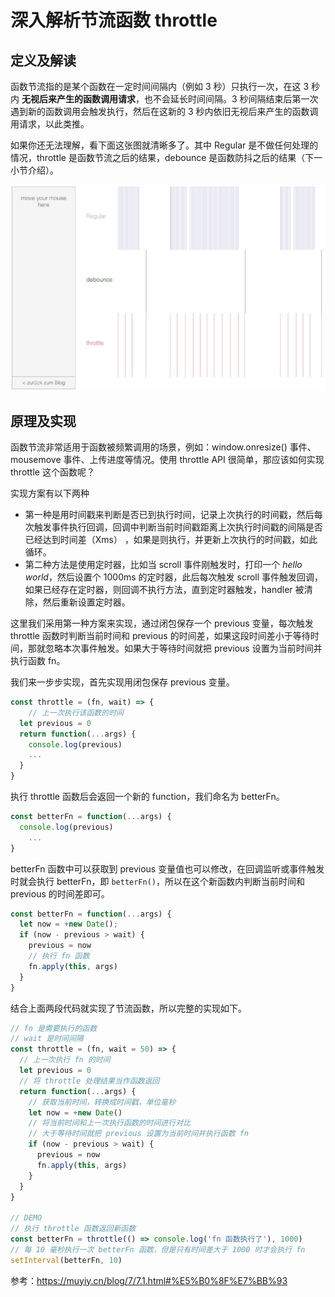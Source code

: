 # 深入解析节流函数 throttle

## 定义及解读

函数节流指的是某个函数在一定时间间隔内（例如 3 秒）只执行一次，在这 3 秒内 **无视后来产生的函数调用请求**，也不会延长时间间隔。3 秒间隔结束后第一次遇到新的函数调用会触发执行，然后在这新的 3 秒内依旧无视后来产生的函数调用请求，以此类推。

如果你还无法理解，看下面这张图就清晰多了。其中 Regular 是不做任何处理的情况，throttle 是函数节流之后的结果，debounce 是函数防抖之后的结果（下一小节介绍）。

![image-20190525193539745](%E6%B7%B1%E5%85%A5%E8%A7%A3%E6%9E%90%E8%8A%82%E6%B5%81%E5%87%BD%E6%95%B0throttle.assets/2019-07-24-060203.jpg)

## 原理及实现

函数节流非常适用于函数被频繁调用的场景，例如：window.onresize() 事件、mousemove 事件、上传进度等情况。使用 throttle API 很简单，那应该如何实现 throttle 这个函数呢？

实现方案有以下两种

- 第一种是用时间戳来判断是否已到执行时间，记录上次执行的时间戳，然后每次触发事件执行回调，回调中判断当前时间戳距离上次执行时间戳的间隔是否已经达到时间差（Xms） ，如果是则执行，并更新上次执行的时间戳，如此循环。
- 第二种方法是使用定时器，比如当 scroll 事件刚触发时，打印一个 *hello world*，然后设置个 1000ms 的定时器，此后每次触发 scroll 事件触发回调，如果已经存在定时器，则回调不执行方法，直到定时器触发，handler 被清除，然后重新设置定时器。

这里我们采用第一种方案来实现，通过闭包保存一个 previous 变量，每次触发 throttle 函数时判断当前时间和 previous 的时间差，如果这段时间差小于等待时间，那就忽略本次事件触发。如果大于等待时间就把 previous 设置为当前时间并执行函数 fn。

我们来一步步实现，首先实现用闭包保存 previous 变量。

```js
const throttle = (fn, wait) => {
	// 上一次执行该函数的时间
  let previous = 0
  return function(...args) {
    console.log(previous)
    ...
  }
}
```

执行 throttle 函数后会返回一个新的 function，我们命名为 betterFn。

```js
const betterFn = function(...args) {
  console.log(previous)
    ...
}
```

betterFn 函数中可以获取到 previous 变量值也可以修改，在回调监听或事件触发时就会执行 betterFn，即 `betterFn()`，所以在这个新函数内判断当前时间和 previous 的时间差即可。

```js
const betterFn = function(...args) {
  let now = +new Date();
  if (now - previous > wait) {
    previous = now
    // 执行 fn 函数
    fn.apply(this, args)
  }
}
```

结合上面两段代码就实现了节流函数，所以完整的实现如下。

```js
// fn 是需要执行的函数
// wait 是时间间隔
const throttle = (fn, wait = 50) => {
  // 上一次执行 fn 的时间
  let previous = 0
  // 将 throttle 处理结果当作函数返回
  return function(...args) {
    // 获取当前时间，转换成时间戳，单位毫秒
    let now = +new Date()
    // 将当前时间和上一次执行函数的时间进行对比
    // 大于等待时间就把 previous 设置为当前时间并执行函数 fn
    if (now - previous > wait) {
      previous = now
      fn.apply(this, args)
    }
  }
}

// DEMO
// 执行 throttle 函数返回新函数
const betterFn = throttle(() => console.log('fn 函数执行了'), 1000)
// 每 10 毫秒执行一次 betterFn 函数，但是只有时间差大于 1000 时才会执行 fn
setInterval(betterFn, 10)
```

参考：https://muyiy.cn/blog/7/7.1.html#%E5%B0%8F%E7%BB%93